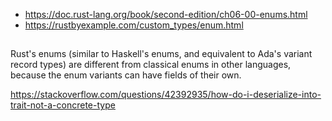 - https://doc.rust-lang.org/book/second-edition/ch06-00-enums.html
- https://rustbyexample.com/custom_types/enum.html

##

Rust's enums (similar to Haskell's enums, and equivalent to Ada's variant record types) are different from classical enums in other languages, because the enum variants can have fields of their own.

https://stackoverflow.com/questions/42392935/how-do-i-deserialize-into-trait-not-a-concrete-type